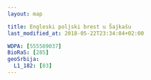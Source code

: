 ```yaml
---
layout: map

title: Engleski poljski brest u Šajkašu
last_modified_at: 2018-05-22T23:34:04+02:00

WDPA: [555589037]
BioRaS: [285]
geoSrbija:
  L1_182: [83]
---
```

